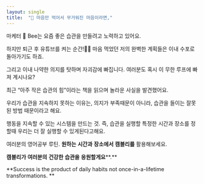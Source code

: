 ```yaml
---
layout: single
title:  "💌 마음만 먹어서 무거워진 마음이라면,"
---
```


마케터 🐝 Bee는 요즘 좋은 습관을 만들려고  노력하고 있어요. 

하지만 퇴근 후 유튜브를 켜는 순간!👨‍💻 마음 먹었던 저의 완벽한 계획들은 이내 수포로 돌아가기도 하죠.

그리고 이내 나약한 의지를 탓하며 자괴감에 빠집니다. 여러분도 혹시 이 무한 루프에 빠져 계시나요? 



최근 “아주 작은 습관의 힘”이라는 책을 읽으며 놀라운 사실을 발견했어요. 

우리가 습관을 지속하지 못하는 이유는, 의지가 부족때문이 아니라, 습관을 들이는 잘못된 방법 때문이라고 해요.

행동을 지속할 수 있는 시스템을 만드는 것. 즉, 습관을 실행할 특정한 시간과 장소를 정할때 우리는 더 잘 실행할 수 있게된다고해요.



여러분의 영어공부 루틴. **원하는** **시간과** **장소에서** **캠블리를** 활용해보세요.

**캠블리가** **여러분의** **건강한** **습관을** **응원할게요****.**

**Success is the product of daily habits not once-in-a-lifetime transformations.
**



